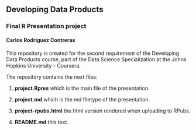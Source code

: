 ## Developing Data Products
### Final R Presentation project
#### Carlos Rodriguez Contreras
This repository is created for the second requirement of the Developing Data Products course, part of the Data Science Specialization at the Johns Hopkins University - Coursera.

The repository contains the next files:

1. **project.Rpres** which is the main file of the presentation.

2. **project.md** which is the md filetype of the presentation.

3. **project-rpubs.html** the html version rendered when uploading to RPubs.

4. **README.md** this text.

